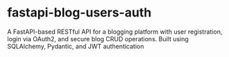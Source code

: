 # fastapi-blog-users-auth
A FastAPI-based RESTful API for a blogging platform with user registration, login via OAuth2, and secure blog CRUD operations. Built using SQLAlchemy, Pydantic, and JWT authentication
